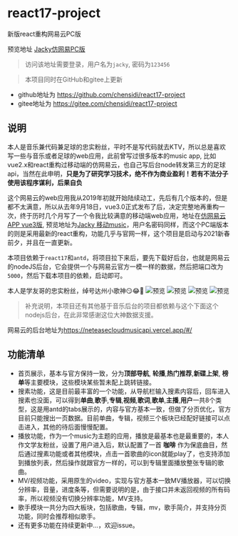 # react17-project
新版react重构网易云PC版

预览地址 [Jacky仿网易PC版](http://zhoup.top:7000/)
> 访问该地址需要登录，用户名为`jacky`, 密码为`123456`

> 本项目同时在GitHub和gitee上更新
+ github地址为 <https://github.com/chensidi/react17-project>
+ gitee地址为 <https://gitee.com/chensidi/react17-project>

## 说明
本人是音乐兼代码兼足球的忠实粉丝，平时不是写代码就去KTV，所以总是喜欢写一些与音乐或者足球的web应用，此前曾写过很多版本的music app, 比如vue2.x和react重构过移动端的仿网易云，也自己写后台node转发第三方的足球api，当然在此申明，**只是为了研究学习技术，绝不作为商业盈利！若有不法分子使用该程序谋利，后果自负**

这个网易云的web应用我从2019年初就开始陆续动工，先后有几个版本的，但是都不太满意，所以从去年9月18日，vue3.0正式发布了后，决定完整地再重构一次，终于历时几个月写了一个令我比较满意的移动端web应用，地址在[仿网易云APP vue3版](https://github.com/chensidi/vue3-project/tree/master/vue3NeteaseCloud), 预览地址为[Jacky 移动music](http://zhoup.top:7002/)，用户名密码同样，而这个PC端版本的则是采用最新的react重构，功能几乎与官网一样，这个项目是启动与2021新春前夕，并且在一直更新。

本项目依赖于`react17`和`antd`，将项目拉下来后，要先下载好后台，也就是网易云的nodeJS后台，它会提供一个与网易云官方一模一样的数据，然后把端口改为`5000`，然后下载本项目的依赖，启动即可。

本人是学友哥的忠实粉丝，绰号达州小歌神😏😂🤣
![预览](http://zhoup.top:7001/img/1618496452.png '预览')
![预览](http://zhoup.top:7001/img/1618496452(1).png '预览')
![预览](http://zhoup.top:7001/img/1618496452(2).png '预览')
![预览](http://zhoup.top:7001/img/1618496452(3).png '预览')

> 补充说明，本项目还有其他基于音乐后台的项目都依赖与这个下面这个nodejs后台，在此非常感谢这位大神数据支援。

网易云的后台地址为<https://neteasecloudmusicapi.vercel.app/#/>

## 功能清单

+ 首页展示，基本与官方保持一致，分为**顶部导航**, **轮播**,**热门推荐**,**新碟上架**, **榜单**等主要模块，这些模块某些暂未配上跳转链接。
+ 搜素功能，这是目前最丰富的一个功能，从导航栏输入搜素内容后，回车进入搜素也没面，可以得到**单曲**,**歌手**,**专辑**,**视频**,**歌词**,**歌单**,**主播**,**用户**一共8个类型，这是用antd的tabs展示的，内容与官方基本一致，但做了分页优化，官方目前只能搜出一页数据。目前单曲，专辑，视频三个板块已经配好链接可以点击进入，其他的待后面慢慢配置。
+ 播放功能，作为一个music为主题的应用，播放是最基本也是最重要的，本人作文学友粉丝，设置了用户进入后，默认配置了一首 **咖啡** 作为保底曲目，然后通过搜素功能或者其他模块，点击一首歌曲的icon就能play了，也支持添加到播放列表，然后操作就跟官方一样的，可以到专辑里面播放整张专辑的歌曲。
+ MV/视频功能，采用原生的video，实现与官方基本一致MV播放器，可以切换分辨率，音量，进度条等，但需要说明的是，由于接口并未返回视频的所有码率，所以视频没有切换分辨率功能，MV支持。
+ 歌手模块一共分为四大板块，包括歌曲，专辑，mv，歌手简介，并支持分页功能，同时会推荐相似歌手。
+ 还有更多功能在持续更新中...，欢迎issue。